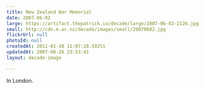 ```yaml
---
title: New Zealand War Memorial
date: 2007-06-02
large: https://artifact.thepatrick.io/decade/large/2007-06-02-2126.jpg
small: http://cdn.m.ac.nz/decade/images/small/20070602.jpg
flickrUrl: null
photoId: null
createdAt: 2011-01-30 11:07:20.59251
updatedAt: 2007-08-26 23:53:41
layout: decade-image

---
```

In London.
